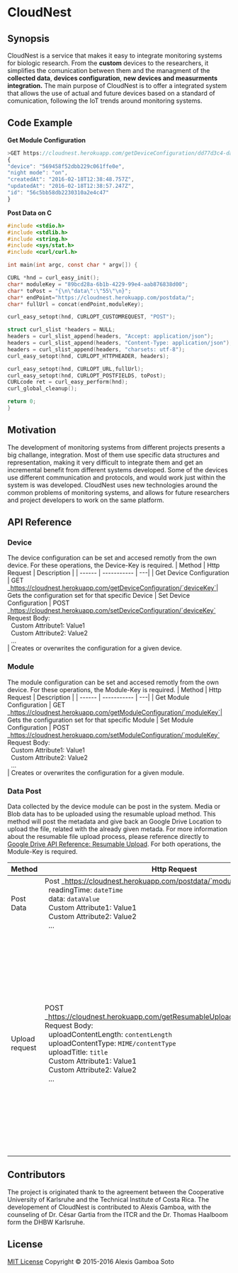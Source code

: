
# CloudNest 

## Synopsis

CloudNest is a service that makes it easy to integrate monitoring systems for biologic research. From the **custom** devices to the researchers, it simplifies the comunication between them and the managment of the **collected data**, **devices configuration**, **new devices and measurments integration.** The main purpose of CloudNest is to offer a integrated system that allows the use of actual and future devices based on a standard of comunication, following the IoT trends around monitoring systems. 

## Code Example
**Get Module Configuration**
```js
>GET https://cloudnest.herokuapp.com/getDeviceConfiguration/dd77d3c4-da1e-4b69-83b0-2fb937358f51
{
"device": "569458f52dbb229c061ffe0e",
"night mode": "on",
"createdAt": "2016-02-18T12:38:48.757Z",
"updatedAt": "2016-02-18T12:38:57.247Z",
"id": "56c5bb58db2230310a2e4c47"
}
```

**Post Data on C**
```c
#include <stdio.h>
#include <stdlib.h>
#include <string.h>
#include <sys/stat.h>
#include <curl/curl.h>

int main(int argc, const char * argv[]) {

CURL *hnd = curl_easy_init();
char* moduleKey = "89bcd28a-6b1b-4229-99e4-aab876838d00";
char* toPost = "{\n\"data\":\"55\"\n}";
char* endPoint="https://cloudnest.herokuapp.com/postdata/";
char* fullUrl = concat(endPoint,moduleKey);

curl_easy_setopt(hnd, CURLOPT_CUSTOMREQUEST, "POST");

struct curl_slist *headers = NULL;
headers = curl_slist_append(headers, "Accept: application/json");
headers = curl_slist_append(headers, "Content-Type: application/json");
headers = curl_slist_append(headers, "charsets: utf-8");
curl_easy_setopt(hnd, CURLOPT_HTTPHEADER, headers);

curl_easy_setopt(hnd, CURLOPT_URL,fullUrl);
curl_easy_setopt(hnd, CURLOPT_POSTFIELDS, toPost);
CURLcode ret = curl_easy_perform(hnd);
curl_global_cleanup();

return 0;
}  
```

## Motivation

The development of monitoring systems from different projects presents a big challange, integration. Most of them use specific data structures and representation, making it very difficult to integrate them and get an incremental benefit from different systems developed. Some of the devices use different communication and protocols, and would work just within the system is was developed. CloudNest uses new technologies around the common problems of monitoring systems, and allows for future researchers and project developers to work on the same platform. 

## API Reference

### Device 

The device configuration can be set and accesed remotly from the own device. For these operations, the Device-Key is required. 
| Method | Http Request |   Description |
| ------ | ----------- | ---|
| Get Device Configuration | GET  _https://cloudnest.herokuapp.com/getDeviceConfiguration/`deviceKey`| Gets the configuration set for that specific Device
| Set Device Configuration | POST _https://cloudnest.herokuapp.com/setDeviceConfiguration/`deviceKey` Request Body: <br>  &nbsp;&nbsp;Custom Attribute1: Value1 <br> &nbsp;&nbsp;Custom Attribute2: Value2 <br>&nbsp;&nbsp;...<br> | Creates or overwrites the configuration for a given device.

### Module 

The module configuration can be set and accesed remotly from the own device. For these operations, the Module-Key is required. 
| Method | Http Request |   Description |
| ------ | ----------- | ---|
| Get Module Configuration | GET  _https://cloudnest.herokuapp.com/getModuleConfiguration/`moduleKey`| Gets the configuration set for that specific Module
| Set Module Configuration | POST _https://cloudnest.herokuapp.com/setModuleConfiguration/`moduleKey` Request Body: <br>  &nbsp;&nbsp;Custom Attribute1: Value1 <br> &nbsp;&nbsp;Custom Attribute2: Value2 <br>&nbsp;&nbsp;...<br> | Creates or overwrites the configuration for a given module.

### Data Post 

Data collected by the device module can be post in the system. Media or Blob data has to be uploaded using the resumable upload method. This method will post the metadata and give back an Google Drive Location to upload the file, related with the already given metada. For more information about the resumable file upload process, please reference directly to [Google Drive API Reference: Resumable Upload].
For both operations, the Module-Key is required.

[Google Drive API Reference: Resumable Upload]:https://developers.google.com/drive/v3/web/manage-uploads#upload-resumable

| Method | Http Request |   Description |
| ------ | ----------- | ---|
| Post Data | Post  _https://cloudnest.herokuapp.com/postdata/`moduleKey` Request Body: <br>&nbsp;&nbsp;readingTime: `dateTime` <br>&nbsp;&nbsp;data: `dataValue` <br>  &nbsp;&nbsp;Custom Attribute1: Value1 <br> &nbsp;&nbsp;Custom Attribute2: Value2 <br>&nbsp;&nbsp;...<br> | Post data related to a specific module.
| Upload request | POST _https://cloudnest.herokuapp.com/getResumableUploadLocation/`deviceKey` Request Body: <br>&nbsp;&nbsp;uploadContentLength: `contentLength` <br>&nbsp;&nbsp;uploadContentType: `MIME/contentType` <br>&nbsp;&nbsp;uploadTitle: `title` <br>  &nbsp;&nbsp;Custom Attribute1: Value1 <br> &nbsp;&nbsp;Custom Attribute2: Value2 <br>&nbsp;&nbsp;...<br>  | Post metadata related with a file to be uploaded. The request responds  a Location with the Google Drive resumable upload location. For more information about the file upload, please visit: [Google Drive API Reference: Resumable Upload].

## Contributors

The project is originated thank to the agreement between the Cooperative University of Karlsruhe and the Technical Institute of Costa Rica. The developement of CloudNest is contributed to Alexis Gamboa, with the counseling of Dr. César Gartia from the ITCR and the Dr. Thomas Haalboom form the DHBW Karlsruhe. 

## License

[MIT License](http://choosealicense.com/licenses/mit/)  Copyright © 2015-2016 Alexis Gamboa Soto
